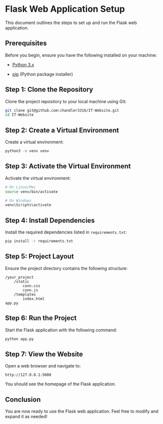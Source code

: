 # Flask Web Application Setup

This document outlines the steps to set up and run the Flask web application.

## Prerequisites

Before you begin, ensure you have the following installed on your machine:

- [Python 3.x](https://www.python.org/downloads/)

- [pip](https://pip.pypa.io/en/stable/installation/) (Python package installer)
  
## Step 1: Clone the Repository

Clone the project repository to your local machine using Git:
```bash
git clone git@github.com:chandler3316/IT-Website.git
cd IT-Website
```

## Step 2: Create a Virtual Environment

Create a virtual environment:
```bash
python3 -m venv venv
```

## Step 3: Activate the Virtual Environment

Activate the virtual environment:
```bash
# On Linux/Mac
source venv/bin/activate

# On Windows
venv\Scripts\activate
```

## Step 4: Install Dependencies

Install the required dependencies listed in `requirements.txt`:
```bash
pip install -r requirements.txt
```

## Step 5: Project Layout
Ensure the project directory contains the following structure:
```
/your_project
	/static
		conn.css
		conn.js
	/templates
		index.html
app.py
```

## Step 6: Run the Project
 
Start the Flask application with the following command:
```bash
python app.py
```

## Step 7: View the Website

Open a web browser and navigate to:
```
http://127.0.0.1:5000
```
You should see the homepage of the Flask application.

## Conclusion

You are now ready to use the Flask web application. Feel free to modify and expand it as needed!
